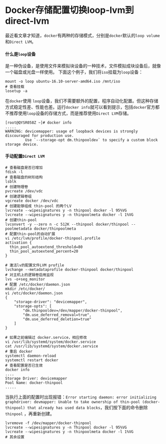 # Docker存储配置切换loop-lvm到direct-lvm

最近看文章才知道，`docker`有两种的存储模式，分别是`docker`默认的`loop volume`和`Direct LVM`。

#### 什么是`loop`设备

是一种伪设备，是使用文件来模拟块设备的一种技术，文件模拟成块设备后，就像一个磁盘或光盘一样使用。
下面这个例子，我们将`iso`挂载为`loop`设备：

```shell
mount -o loop ubuntu-16.10-server-amd64.iso /mnt/iso
# 查看挂载
losetup -a
```

在`docker`使用 `loop`设备，我们不需要额外的配置，程序自动化配置。但这种存储方式稳定性差、性能也差。运行`docker info`就可以看到提示，包括`docker`官方都不推荐使用`loop`设备的存储方式，而是推荐使用`Direct LVM`存储。

```shell
[root@QYSR058Z ~]# docker info
.....
WARNING: devicemapper: usage of loopback devices is strongly discouraged for production use.
         Use `--storage-opt dm.thinpooldev` to specify a custom block storage device.
```



#### 手动配置`Direct LVM`

```shell
# 查看磁盘是否已增加
fdisk -l
# 查看磁盘的树形结构
lsblk
# 创建物理卷
pvcreate /dev/vdc
# 创建逻辑卷组
vgcreate docker /dev/vdc
# 创建能够组成 thin-pool 的两个LV
lvcreate --wipesignatures y -n thinpool docker -l 95%VG
lvcreate --wipesignatures y -n thinpoolmeta docker -l 1%VG
# 创建thin-pool
lvconvert -y --zero n -c 512K --thinpool docker/thinpool --poolmetadata docker/thinpoolmeta
# 配置thin-pool的自动扩展
vi /etc/lvm/profile/docker-thinpool.profile
activation {
  thin_pool_autoextend_threshold=80
  thin_pool_autoextend_percent=20
}

# 激活lv的配置文件LVM profile
lvchange --metadataprofile docker-thinpool docker/thinpool
# 对主机上的逻辑卷启用监视
lvs -o+seg_monitor
# 配置 /etc/docker/daemon.json
mkdir /etc/docker/
vi /etc/docker/daemon.json
{
    "storage-driver": "devicemapper",
    "storage-opts": [
        "dm.thinpooldev=/dev/mapper/docker-thinpool",
        "dm.use_deferred_removal=true",
        "dm.use_deferred_deletion=true"
    ]
}

# 如果之前编辑过 docker.service，相应修改
vi /usr/lib/systemd/system/docker.service
cat /usr/lib/systemd/system/docker.service
# 重启 docker
systemctl daemon-reload
systemctl restart docker
# 查看配置是否已生效
docker info
....
Storage Driver: devicemapper
Pool Name: docker-thinpool
.....
```

当执行上面的配置时出现报错：`Error starting daemon: error initializing graphdriver: devmapper: Unable to take ownership of thin-pool (docker-thinpool) that already has used data blocks`，我们按下面的命令删除 `thinpool` ，再重新创建。

```
lvremove -f /dev/mapper/docker-thinpool
lvcreate --wipesignatures y -n Thinpool docker -l 95%VG
lvcreate --wipesignatures y -n thinpoolmeta docker -l 1%VG
# 其余设置
```

